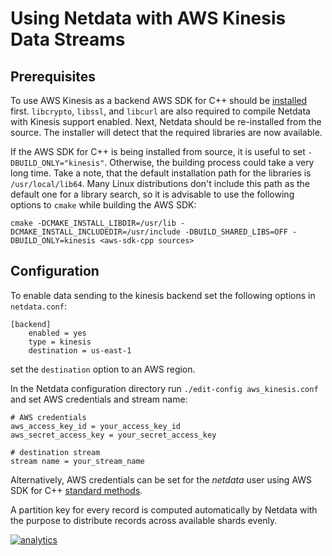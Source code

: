 # Using Netdata with AWS Kinesis Data Streams

## Prerequisites

To use AWS Kinesis as a backend AWS SDK for C++ should be [installed](https://docs.aws.amazon.com/en_us/sdk-for-cpp/v1/developer-guide/setup.html) first. `libcrypto`, `libssl`, and `libcurl` are also required to compile Netdata with Kinesis support enabled. Next, Netdata should be re-installed from the source. The installer will detect that the required libraries are now available.

If the AWS SDK for C++ is being installed from source, it is useful to set `-DBUILD_ONLY="kinesis"`. Otherwise, the building process could take a very long time. Take a note, that the default installation path for the libraries is `/usr/local/lib64`. Many Linux distributions don't include this path as the default one for a library search, so it is advisable to use the following options to `cmake` while building the AWS SDK:

```
cmake -DCMAKE_INSTALL_LIBDIR=/usr/lib -DCMAKE_INSTALL_INCLUDEDIR=/usr/include -DBUILD_SHARED_LIBS=OFF -DBUILD_ONLY=kinesis <aws-sdk-cpp sources>
```

## Configuration

To enable data sending to the kinesis backend set the following options in `netdata.conf`:

```
[backend]
    enabled = yes
    type = kinesis
    destination = us-east-1
```

set the `destination` option to an AWS region.

In the Netdata configuration directory run `./edit-config aws_kinesis.conf` and set AWS credentials and stream name:

```
# AWS credentials
aws_access_key_id = your_access_key_id
aws_secret_access_key = your_secret_access_key

# destination stream
stream name = your_stream_name
```

Alternatively, AWS credentials can be set for the *netdata* user using AWS SDK for C++ [standard methods](https://docs.aws.amazon.com/sdk-for-cpp/v1/developer-guide/credentials.html).

A partition key for every record is computed automatically by Netdata with the purpose to distribute records across available shards evenly.

[![analytics](https://www.google-analytics.com/collect?v=1&aip=1&t=pageview&_s=1&ds=github&dr=https%3A%2F%2Fgithub.com%2Fnetdata%2Fnetdata&dl=https%3A%2F%2Fmy-netdata.io%2Fgithub%2Fbackends%2Faws_kinesis%2FREADME&_u=MAC~&cid=5792dfd7-8dc4-476b-af31-da2fdb9f93d2&tid=UA-64295674-3)](<>)

